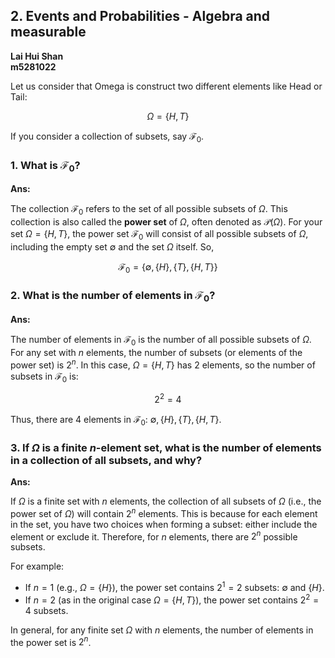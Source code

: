 ## 2. Events and Probabilities - Algebra and measurable

**Lai Hui Shan**  
**m5281022**

Let us consider that Omega is construct two different elements like Head or Tail:

$$
\Omega = \{H,T\}
$$

If you consider a collection of subsets, say $\mathcal{F}_0$.

### 1. What is $\mathcal{F}_0$?

**Ans:**

The collection $\mathcal{F}_0$ refers to the set of all possible subsets of $\Omega$. This collection is also called the **power set** of $\Omega$, often denoted as $\mathcal{P}(\Omega)$. For your set $\Omega = \{H, T\}$, the power set $\mathcal{F}_0$ will consist of all possible subsets of $\Omega$, including the empty set $\emptyset$ and the set $\Omega$ itself. So,

$$
\mathcal{F}_0 = \{\emptyset, \{H\}, \{T\}, \{H, T\}\}
$$

### 2. What is the number of elements in $\mathcal{F}_0$?

**Ans:**

The number of elements in $\mathcal{F}_0$ is the number of all possible subsets of $\Omega$. For any set with $n$ elements, the number of subsets (or elements of the power set) is $2^n$. In this case, $\Omega = \{H, T\}$ has 2 elements, so the number of subsets in $\mathcal{F}_0$ is:

$$
2^2 = 4
$$

Thus, there are 4 elements in $\mathcal{F}_0$: $\emptyset, \{H\}, \{T\}, \{H, T\}$.

### 3. If $\Omega$ is a finite $n$-element set, what is the number of elements in a collection of all subsets, and why?

**Ans:**

If $\Omega$ is a finite set with $n$ elements, the collection of all subsets of $\Omega$ (i.e., the power set of $\Omega$) will contain $2^n$ elements. This is because for each element in the set, you have two choices when forming a subset: either include the element or exclude it. Therefore, for $n$ elements, there are $2^n$ possible subsets.

For example:
- If $n = 1$ (e.g., $\Omega = \{H\}$), the power set contains $2^1 = 2$ subsets: $\emptyset$ and $\{H\}$.
- If $n = 2$ (as in the original case $\Omega = \{H, T\}$), the power set contains $2^2 = 4$ subsets.

In general, for any finite set $\Omega$ with $n$ elements, the number of elements in the power set is $2^n$.